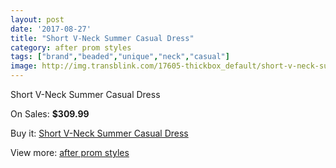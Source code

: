 ```yaml
---
layout: post
date: '2017-08-27'
title: "Short V-Neck Summer Casual Dress"
category: after prom styles
tags: ["brand","beaded","unique","neck","casual"]
image: http://img.transblink.com/17605-thickbox_default/short-v-neck-summer-casual-dress.jpg
---
```

Short V-Neck Summer Casual Dress

On Sales: **$309.99**
<a href="https://www.transblink.com/en/after-prom-styles/5534-short-v-neck-summer-casual-dress.html"><amp-img layout="responsive" width="600" height="600" src="//img.transblink.com/17605-thickbox_default/short-v-neck-summer-casual-dress.jpg" alt="Short V-Neck Summer Casual Dress 0" /></a>
<a href="https://www.transblink.com/en/after-prom-styles/5534-short-v-neck-summer-casual-dress.html"><amp-img layout="responsive" width="600" height="600" src="//img.transblink.com/17607-thickbox_default/short-v-neck-summer-casual-dress.jpg" alt="Short V-Neck Summer Casual Dress 1" /></a>
<a href="https://www.transblink.com/en/after-prom-styles/5534-short-v-neck-summer-casual-dress.html"><amp-img layout="responsive" width="600" height="600" src="//img.transblink.com/17606-thickbox_default/short-v-neck-summer-casual-dress.jpg" alt="Short V-Neck Summer Casual Dress 2" /></a>

Buy it: [Short V-Neck Summer Casual Dress](https://www.transblink.com/en/after-prom-styles/5534-short-v-neck-summer-casual-dress.html "Short V-Neck Summer Casual Dress")

View more: [after prom styles](https://www.transblink.com/en/55-after-prom-styles "after prom styles")
